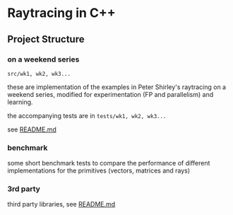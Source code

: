 # Raytracing in C++

## Project Structure

### on a weekend series

`src/wk1, wk2, wk3...`

these are implementation of the examples in Peter Shirley's raytracing on a weekend series, modified
for experimentation (FP and parallelism) and learning.

the accompanying tests are in `tests/wk1, wk2, wk3...`

see [README.md](src/wk1/README.md)

### benchmark

some short benchmark tests to compare the performance of different implementations for the
primitives (vectors, matrices and rays)

### 3rd party

third party libraries, see [README.md](3rdParty/README.md)
